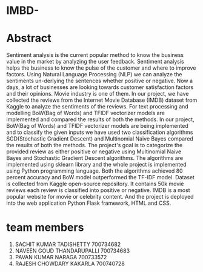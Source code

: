 # IMBD-

# Abstract 
Sentiment analysis is the current popular method to know the business value in the market by analyzing the user feedback. Sentiment analysis helps the business to know the pulse of the customer and where to improve factors. Using Natural Language Processing (NLP) we can analyze the sentiments un-derlying the sentences whether positive or negative. Now a days, a lot of businesses are looking towards customer satisfaction factors and their opinions. Movie industry is one of them. In our project, we have collected the reviews from the Internet Movie Database (IMDB) dataset from Kaggle to analyze the sentiments of the reviews. For text processing and modelling BoW(Bag of Words) and TFIDF vectorizer models are implemented and compared the results of both the methods. In our project, BoW(Bag of Words) and TFIDF vectorizer models are being implemented and to classify the given inputs we have used two classification algorithms SGD(Stochastic Gradient Descent) and Multinomial Naive Bayes compared the results of both the methods. The project's goal is to categorize the provided review as either positive or negative using Multinomial Naive Bayes and Stochastic Gradient Descent algorithms. The algorithms are implemented using sklearn library and the whole project is implemented using Python programming language. Both the algorithms achieved 80 percent accuracy and BoW model outperformed the TF-IDF model. Dataset is collected from Kaggle open-source repository. It contains 50k movie reviews each review is classified into positive or negative. IMDB is a most popular website for movie or celebrity content. And the project is deployed into the web application Python Flask framework, HTML and CSS.

# team members
1. SACHIT KUMAR TADISHETTY 700734682
2. NAVEEN GOUD THANDARUPALLI 700734683
3. PAVAN KUMAR NARAGA 700733572
4. RAJESH CHOWDARY KAKARLA 700740728
